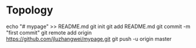 # Topology

echo "# mypage" >> README.md
git init
git add README.md
git commit -m "first commit"
git remote add origin https://github.com/jluzhangwei/mypage.git
git push -u origin master
